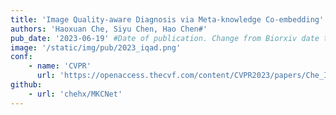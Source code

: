 ```yaml
---
title: 'Image Quality-aware Diagnosis via Meta-knowledge Co-embedding'
authors: 'Haoxuan Che, Siyu Chen, Hao Chen#'
pub_date: '2023-06-19' #Date of publication. Change from Biorxiv date to Journal date once accepted
image: '/static/img/pub/2023_iqad.png'
conf:
    - name: 'CVPR'
      url: 'https://openaccess.thecvf.com/content/CVPR2023/papers/Che_Image_Quality-Aware_Diagnosis_via_Meta-Knowledge_Co-Embedding_CVPR_2023_paper.pdf'
github:
    - url: 'chehx/MKCNet'
---
```

